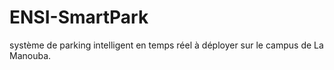 # ENSI-SmartPark
système de parking intelligent en temps réel à déployer sur le campus de La Manouba.
